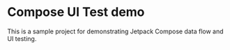 # Compose UI Test demo

This is a sample project for demonstrating Jetpack Compose data flow and UI testing.
